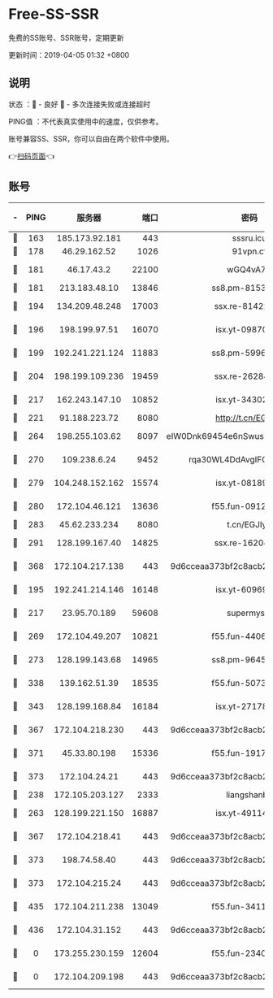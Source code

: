 # Free-SS-SSR

免费的SS账号、SSR账号，定期更新

更新时间：2019-04-05 01:32 +0800

## 说明

状态     ：🙂 - 良好 🙁 - 多次连接失败或连接超时

PING值   ：不代表真实使用中的速度，仅供参考。

账号兼容SS、SSR，你可以自由在两个软件中使用。

👉[扫码页面](https://liesauer.github.io/Free-SS-SSR/)👈

## 账号

|-|PING|服务器|端口|密码|加密方式|区域|
|:----:|:----:|:-----:|-----:|:----:|:----:|:----:|
|🙂|163|185.173.92.181|443|sssru.icu|rc4-md5|RU|
|🙂|178|46.29.162.52|1026|91vpn.cf|rc4-md5|RU|
|🙂|181|46.17.43.2|22100|wGQ4vA7D|aes-256-gcm|RU|
|🙂|181|213.183.48.10|13846|ss8.pm-81534846|rc4-md5|RU|
|🙂|194|134.209.48.248|17003|ssx.re-81422235|aes-256-cfb|US|
|🙂|196|198.199.97.51|16070|isx.yt-09870263|aes-256-cfb|US|
|🙂|199|192.241.221.124|11883|ss8.pm-59969205|aes-256-cfb|US|
|🙂|204|198.199.109.236|19459|ssx.re-26284285|aes-256-cfb|US|
|🙂|217|162.243.147.10|10852|isx.yt-34302629|aes-256-cfb|US|
|🙂|221|91.188.223.72|8080|http://t.cn/EGJIyrl|rc4-md5|RU|
|🙂|264|198.255.103.62|8097|eIW0Dnk69454e6nSwuspv9DmS201tQ0D|aes-256-cfb|US|
|🙂|270|109.238.6.24|9452|rqa30WL4DdAvgIFG6Fs3znzTa|aes-256-cfb|FR|
|🙂|279|104.248.152.162|15574|isx.yt-08189375|aes-256-cfb|SG|
|🙂|280|172.104.46.121|13636|f55.fun-09121749|aes-256-cfb|SG|
|🙂|283|45.62.233.234|8080|t.cn/EGJIyrl|rc4-md5|CA|
|🙂|291|128.199.167.40|14825|ssx.re-16204050|aes-256-cfb|SG|
|🙂|368|172.104.217.138|443|9d6cceaa373bf2c8acb22e60b6a58be6|aes-256-cfb|US|
|🙂|195|192.241.214.146|16148|isx.yt-60969172|aes-256-cfb|US|
|🙂|217|23.95.70.189|59608|supermyssr|chacha20-ietf|US|
|🙂|269|172.104.49.207|10821|f55.fun-44065715|aes-256-cfb|SG|
|🙂|273|128.199.143.68|14965|ss8.pm-96456884|aes-256-cfb|SG|
|🙂|338|139.162.51.39|18535|f55.fun-50730747|aes-256-cfb|SG|
|🙂|343|128.199.168.84|16184|isx.yt-27178313|aes-256-cfb|SG|
|🙂|367|172.104.218.230|443|9d6cceaa373bf2c8acb22e60b6a58be6|aes-256-cfb|US|
|🙂|371|45.33.80.198|15336|f55.fun-19171645|aes-256-cfb|US|
|🙂|373|172.104.24.21|443|9d6cceaa373bf2c8acb22e60b6a58be6|aes-256-cfb|US|
|🙁|238|172.105.203.127|2333|liangshanbo|chacha20|JP|
|🙁|263|128.199.221.150|16887|isx.yt-49114342|aes-256-cfb|SG|
|🙁|367|172.104.218.41|443|9d6cceaa373bf2c8acb22e60b6a58be6|aes-256-cfb|US|
|🙁|373|198.74.58.40|443|9d6cceaa373bf2c8acb22e60b6a58be6|aes-256-cfb|US|
|🙁|373|172.104.215.24|443|9d6cceaa373bf2c8acb22e60b6a58be6|aes-256-cfb|US|
|🙁|435|172.104.211.238|13049|f55.fun-34116982|aes-256-cfb|US|
|🙁|436|172.104.31.152|443|9d6cceaa373bf2c8acb22e60b6a58be6|aes-256-cfb|US|
|🙁|0|173.255.230.159|12604|f55.fun-23403272|aes-256-cfb|US|
|🙁|0|172.104.209.198|443|9d6cceaa373bf2c8acb22e60b6a58be6|aes-256-cfb|US|
